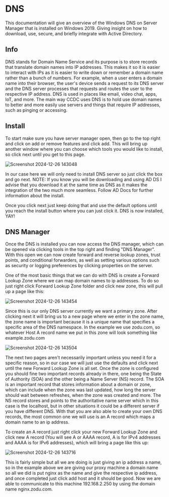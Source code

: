 # DNS 
This documentation will give an overview of the Windows DNS on Server Manager that is installed on Windows 2019. Giving insight on how to download, use, secure, and briefly integrate with Active Directory.

## Info
DNS stands for Domain Name Service and its purpose is to store records that translate domain names into IP addresses. This makes it so it is easier to interact with IPs as it is easier to write down or remember a domain name rather than a bunch of numbers. For example, when a user enters a domain name into their browser, the user's device sends a request to its DNS server and the DNS server processes that requests and routes the user to the respective IP address. DNS is used in places like email, video chat, apps, IoT, and more. The main way CCDC uses DNS is to hold use domain names to better and more easily use servers and things that require IP addresses, such as pinging or accessing. 

## Install
To start make sure you have server manager open, then go to the top right and click on add or remove features and click add. This will bring up another window where you can choose which tools you would like to install, so click next until you get to this page.


![Screenshot 2024-12-26 143048](https://github.com/user-attachments/assets/bb343c50-7c72-4868-9d30-f5038cb23f5c)

In our case here we will only need to install DNS server so just click the box and go next. NOTE: If you know you will be downloading and using AD DS I advise that you download it at the same time as DNS as it makes the integration of the two much more seamless. Follow AD Docs for further information about the install.

Once you click next just keep doing that and use the default options until you reach the install button where you can just click it. DNS is now installed, YAY!

## DNS Manager
Once the DNS is installed you can now access the DNS manager, which can be opened via clicking tools in the top right and finding "DNS Manager". With this open we can now create forward and reverse lookup zones, trust points, and conditional forwarders, as well as setting various options such as security or logging preferences by clicking properties on the server.

One of the most basic things that we can do with DNS is create a Forward Lookup Zone where we can map domain names to ip addresses. To do so just right click Forward Lookup Zone folder and click new zone, this will pull up a page like this:

![Screenshot 2024-12-26 143454](https://github.com/user-attachments/assets/0229fe46-0d50-4530-a630-f1bb21d36cbd)

Since this is our only DNS server currently we want a primary zone. After clicking next it will bring us to a new page where we enter in the zone name, the zone name is important because it is a unique name that specifies a specific area of the DNS namespace. In the example we use zodu.com, so whatever Host A record name we put in this zone will look something like example.zodu.com

![Screenshot 2024-12-26 143504](https://github.com/user-attachments/assets/17d7cea1-b3f7-48eb-b012-464b466a91d7)

The next two pages aren't necessarily important unless you need it for a specific reason, so in our case we will just use the defaults and click next until the new Forward Lookup Zone is all set. Once the zone is configured you should fine two important records already in there, one being the State of Authority (SOA) and the other being a Name Server (NS) record. The SOA is an important record that stores information about a domain or zone, which can include when the zone was last updated, how long the server should wait between refreshes, when the zone was created and more. The NS record stores and points to the authoritative name server which in this case is the localhost, but in other situations it could be a different server if you have different DNS. With that you are also able to create your own DNS records, the most common one we will use is an A record which maps a domain name to an ip address. 

To create an A record just right click your new Forward Lookup Zone and click new A record (You will see A or AAAA record, A is for IPv4 addresses and AAAA is for IPv6 addresses), which will bring a page like this up:

![Screenshot 2024-12-26 143716](https://github.com/user-attachments/assets/c7eb1896-2147-4a11-89c5-8630889d597a)

This is fairly simple but all we are doing is just giving an ip address a name, so in the example above we are giving our proxy machine a domain name so all we did is put nginx as the name and give the respective ip address, and once completed just click add host and it should be good. Now we are able to communicate to this machine 192.168.2.250 by using the domain name nginx.zodu.com. 
